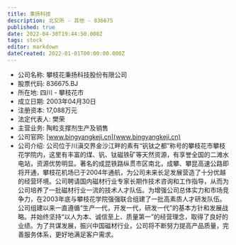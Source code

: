 ```yaml
---
title: 秉扬科技
description: 北交所 - 其他 - 836675
published: true
date: 2022-04-30T19:44:50.000Z
tags: stock
editor: markdown
dateCreated: 2022-01-01T00:00:00.000Z
---
```


- 公司名称: 攀枝花秉扬科技股份有限公司
- 股票代码: 836675.BJ
- 所在地: 四川 - 攀枝花市
- 成立日期: 2003年04月30日
- 注册资本: 17,088万元
- 法定代表人: 樊荣
- 主营业务: 陶粒支撑剂生产及销售
- 公司官网: [www.bingyangkeji.cn](www.bingyangkeji.cn)
- 公司介绍: 公司位于川滇交界金沙江畔的素有“钒钛之都”称号的攀枝花市攀枝花学院内，这里有丰富的煤、钒、钛磁铁矿等天然资源，有享誉全国的二滩水电站，资源优势明显。著名的成昆铁路纵贯市区南北，成攀、攀昆高速公路即将开通，攀枝花机场已于2004年通航，为公司未来长足发展营造了十分优越的经营环境。公司聘请国内磁材行业专家长期作技术咨询和工作指导，从而为公司培养了一批磁材行业一流的技术人才队伍。为增强公司总体实力和市场竞争力，在2003年底与攀枝花学院强强联合组建了一批高素质人才研发队伍。公司组建以来一直遵循“生产一代，开发一代，研发一代”的基本方针和发展战略。并始终坚持“以人为本、诚信至上、质量第一”的经营理念，取得了良好的业绩。为了共谋发展，振兴中国磁材行业，公司将不断努力提高产品质量，完善服务体系，更好地满足客户需求。


